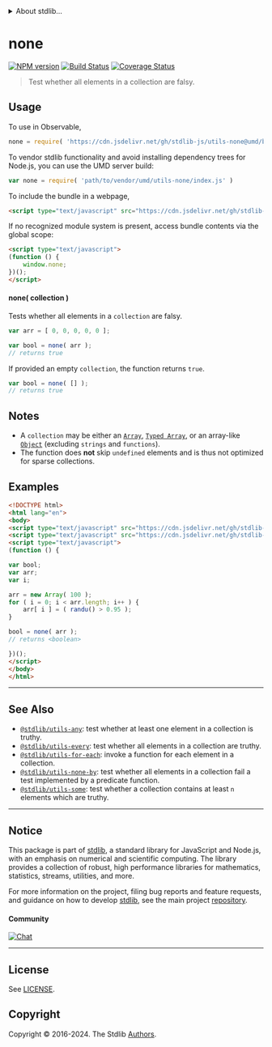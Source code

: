 <!--

@license Apache-2.0

Copyright (c) 2018 The Stdlib Authors.

Licensed under the Apache License, Version 2.0 (the "License");
you may not use this file except in compliance with the License.
You may obtain a copy of the License at

   http://www.apache.org/licenses/LICENSE-2.0

Unless required by applicable law or agreed to in writing, software
distributed under the License is distributed on an "AS IS" BASIS,
WITHOUT WARRANTIES OR CONDITIONS OF ANY KIND, either express or implied.
See the License for the specific language governing permissions and
limitations under the License.

-->


<details>
  <summary>
    About stdlib...
  </summary>
  <p>We believe in a future in which the web is a preferred environment for numerical computation. To help realize this future, we've built stdlib. stdlib is a standard library, with an emphasis on numerical and scientific computation, written in JavaScript (and C) for execution in browsers and in Node.js.</p>
  <p>The library is fully decomposable, being architected in such a way that you can swap out and mix and match APIs and functionality to cater to your exact preferences and use cases.</p>
  <p>When you use stdlib, you can be absolutely certain that you are using the most thorough, rigorous, well-written, studied, documented, tested, measured, and high-quality code out there.</p>
  <p>To join us in bringing numerical computing to the web, get started by checking us out on <a href="https://github.com/stdlib-js/stdlib">GitHub</a>, and please consider <a href="https://opencollective.com/stdlib">financially supporting stdlib</a>. We greatly appreciate your continued support!</p>
</details>

# none

[![NPM version][npm-image]][npm-url] [![Build Status][test-image]][test-url] [![Coverage Status][coverage-image]][coverage-url] <!-- [![dependencies][dependencies-image]][dependencies-url] -->

> Test whether all elements in a collection are falsy.

<!-- Section to include introductory text. Make sure to keep an empty line after the intro `section` element and another before the `/section` close. -->

<section class="intro">

</section>

<!-- /.intro -->

<!-- Package usage documentation. -->



<section class="usage">

## Usage

To use in Observable,

```javascript
none = require( 'https://cdn.jsdelivr.net/gh/stdlib-js/utils-none@umd/browser.js' )
```

To vendor stdlib functionality and avoid installing dependency trees for Node.js, you can use the UMD server build:

```javascript
var none = require( 'path/to/vendor/umd/utils-none/index.js' )
```

To include the bundle in a webpage,

```html
<script type="text/javascript" src="https://cdn.jsdelivr.net/gh/stdlib-js/utils-none@umd/browser.js"></script>
```

If no recognized module system is present, access bundle contents via the global scope:

```html
<script type="text/javascript">
(function () {
    window.none;
})();
</script>
```

#### none( collection )

Tests whether all elements in a `collection` are falsy.

```javascript
var arr = [ 0, 0, 0, 0, 0 ];

var bool = none( arr );
// returns true
```

If provided an empty `collection`, the function returns `true`.

```javascript
var bool = none( [] );
// returns true
```

</section>

<!-- /.usage -->

<!-- Package usage notes. Make sure to keep an empty line after the `section` element and another before the `/section` close. -->

<section class="notes">

## Notes

-   A `collection` may be either an [`Array`][mdn-array], [`Typed Array`][mdn-typed-array], or an array-like [`Object`][mdn-object] (excluding `strings` and `functions`).
-   The function does **not** skip `undefined` elements and is thus not optimized for sparse collections.

</section>

<!-- /.notes -->

<!-- Package usage examples. -->

<section class="examples">

## Examples

<!-- eslint no-undef: "error" -->

```html
<!DOCTYPE html>
<html lang="en">
<body>
<script type="text/javascript" src="https://cdn.jsdelivr.net/gh/stdlib-js/random-base-randu@umd/browser.js"></script>
<script type="text/javascript" src="https://cdn.jsdelivr.net/gh/stdlib-js/utils-none@umd/browser.js"></script>
<script type="text/javascript">
(function () {

var bool;
var arr;
var i;

arr = new Array( 100 );
for ( i = 0; i < arr.length; i++ ) {
    arr[ i ] = ( randu() > 0.95 );
}

bool = none( arr );
// returns <boolean>

})();
</script>
</body>
</html>
```

</section>

<!-- /.examples -->

<!-- Section to include cited references. If references are included, add a horizontal rule *before* the section. Make sure to keep an empty line after the `section` element and another before the `/section` close. -->

<section class="references">

</section>

<!-- /.references -->

<!-- Section for related `stdlib` packages. Do not manually edit this section, as it is automatically populated. -->

<section class="related">

* * *

## See Also

-   <span class="package-name">[`@stdlib/utils-any`][@stdlib/utils/any]</span><span class="delimiter">: </span><span class="description">test whether at least one element in a collection is truthy.</span>
-   <span class="package-name">[`@stdlib/utils-every`][@stdlib/utils/every]</span><span class="delimiter">: </span><span class="description">test whether all elements in a collection are truthy.</span>
-   <span class="package-name">[`@stdlib/utils-for-each`][@stdlib/utils/for-each]</span><span class="delimiter">: </span><span class="description">invoke a function for each element in a collection.</span>
-   <span class="package-name">[`@stdlib/utils-none-by`][@stdlib/utils/none-by]</span><span class="delimiter">: </span><span class="description">test whether all elements in a collection fail a test implemented by a predicate function.</span>
-   <span class="package-name">[`@stdlib/utils-some`][@stdlib/utils/some]</span><span class="delimiter">: </span><span class="description">test whether a collection contains at least `n` elements which are truthy.</span>

</section>

<!-- /.related -->

<!-- Section for all links. Make sure to keep an empty line after the `section` element and another before the `/section` close. -->


<section class="main-repo" >

* * *

## Notice

This package is part of [stdlib][stdlib], a standard library for JavaScript and Node.js, with an emphasis on numerical and scientific computing. The library provides a collection of robust, high performance libraries for mathematics, statistics, streams, utilities, and more.

For more information on the project, filing bug reports and feature requests, and guidance on how to develop [stdlib][stdlib], see the main project [repository][stdlib].

#### Community

[![Chat][chat-image]][chat-url]

---

## License

See [LICENSE][stdlib-license].


## Copyright

Copyright &copy; 2016-2024. The Stdlib [Authors][stdlib-authors].

</section>

<!-- /.stdlib -->

<!-- Section for all links. Make sure to keep an empty line after the `section` element and another before the `/section` close. -->

<section class="links">

[npm-image]: http://img.shields.io/npm/v/@stdlib/utils-none.svg
[npm-url]: https://npmjs.org/package/@stdlib/utils-none

[test-image]: https://github.com/stdlib-js/utils-none/actions/workflows/test.yml/badge.svg?branch=main
[test-url]: https://github.com/stdlib-js/utils-none/actions/workflows/test.yml?query=branch:main

[coverage-image]: https://img.shields.io/codecov/c/github/stdlib-js/utils-none/main.svg
[coverage-url]: https://codecov.io/github/stdlib-js/utils-none?branch=main

<!--

[dependencies-image]: https://img.shields.io/david/stdlib-js/utils-none.svg
[dependencies-url]: https://david-dm.org/stdlib-js/utils-none/main

-->

[chat-image]: https://img.shields.io/gitter/room/stdlib-js/stdlib.svg
[chat-url]: https://app.gitter.im/#/room/#stdlib-js_stdlib:gitter.im

[stdlib]: https://github.com/stdlib-js/stdlib

[stdlib-authors]: https://github.com/stdlib-js/stdlib/graphs/contributors

[umd]: https://github.com/umdjs/umd
[es-module]: https://developer.mozilla.org/en-US/docs/Web/JavaScript/Guide/Modules

[deno-url]: https://github.com/stdlib-js/utils-none/tree/deno
[deno-readme]: https://github.com/stdlib-js/utils-none/blob/deno/README.md
[umd-url]: https://github.com/stdlib-js/utils-none/tree/umd
[umd-readme]: https://github.com/stdlib-js/utils-none/blob/umd/README.md
[esm-url]: https://github.com/stdlib-js/utils-none/tree/esm
[esm-readme]: https://github.com/stdlib-js/utils-none/blob/esm/README.md
[branches-url]: https://github.com/stdlib-js/utils-none/blob/main/branches.md

[stdlib-license]: https://raw.githubusercontent.com/stdlib-js/utils-none/main/LICENSE

[mdn-array]: https://developer.mozilla.org/en-US/docs/Web/JavaScript/Reference/Global_Objects/Array

[mdn-typed-array]: https://developer.mozilla.org/en-US/docs/Web/JavaScript/Reference/Global_Objects/TypedArray

[mdn-object]: https://developer.mozilla.org/en-US/docs/Web/JavaScript/Reference/Global_Objects/Object

<!-- <related-links> -->

[@stdlib/utils/any]: https://github.com/stdlib-js/utils-any/tree/umd

[@stdlib/utils/every]: https://github.com/stdlib-js/utils-every/tree/umd

[@stdlib/utils/for-each]: https://github.com/stdlib-js/utils-for-each/tree/umd

[@stdlib/utils/none-by]: https://github.com/stdlib-js/utils-none-by/tree/umd

[@stdlib/utils/some]: https://github.com/stdlib-js/utils-some/tree/umd

<!-- </related-links> -->

</section>

<!-- /.links -->
